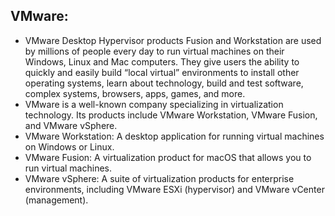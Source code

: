 ## VMware:
-  VMware Desktop Hypervisor products Fusion and Workstation are used by millions of people every day to run virtual machines on their Windows, Linux and Mac computers. They give users the ability to quickly and easily build “local virtual” environments to install other operating systems, learn about technology, build and test software, complex systems, browsers, apps, games, and more.
- VMware is a well-known company specializing in virtualization technology. Its products include VMware Workstation, VMware Fusion, and VMware vSphere.
- VMware Workstation: A desktop application for running virtual machines on Windows or Linux.
- VMware Fusion: A virtualization product for macOS that allows you to run virtual machines.
- VMware vSphere: A suite of virtualization products for enterprise environments, including VMware ESXi (hypervisor) and VMware vCenter (management).